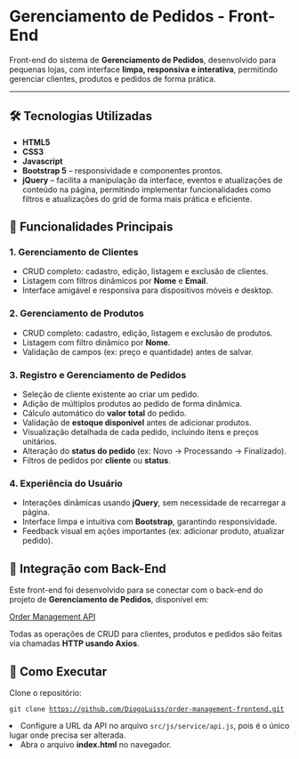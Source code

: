 # Gerenciamento de Pedidos - Front-End

Front-end do sistema de **Gerenciamento de Pedidos**, desenvolvido para pequenas lojas, com interface **limpa, responsiva e interativa**, permitindo gerenciar clientes, produtos e pedidos de forma prática.

---

## 🛠 Tecnologias Utilizadas

- **HTML5** 
- **CSS3**
- **Javascript**
- **Bootstrap 5** – responsividade e componentes prontos.  
- **jQuery** – facilita a manipulação da interface, eventos e atualizações de conteúdo na página, permitindo implementar funcionalidades como filtros e atualizações do grid de forma mais prática e eficiente.


## 🎯 Funcionalidades Principais

### 1. Gerenciamento de Clientes
- CRUD completo: cadastro, edição, listagem e exclusão de clientes.  
- Listagem com filtros dinâmicos por **Nome** e **Email**.  
- Interface amigável e responsiva para dispositivos móveis e desktop.

### 2. Gerenciamento de Produtos
- CRUD completo: cadastro, edição, listagem e exclusão de produtos.  
- Listagem com filtro dinâmico por **Nome**.  
- Validação de campos (ex: preço e quantidade) antes de salvar.  

### 3. Registro e Gerenciamento de Pedidos
- Seleção de cliente existente ao criar um pedido.  
- Adição de múltiplos produtos ao pedido de forma dinâmica.  
- Cálculo automático do **valor total** do pedido.  
- Validação de **estoque disponível** antes de adicionar produtos.  
- Visualização detalhada de cada pedido, incluindo itens e preços unitários.  
- Alteração do **status do pedido** (ex: Novo → Processando → Finalizado).  
- Filtros de pedidos por **cliente** ou **status**.  

### 4. Experiência do Usuário
- Interações dinâmicas usando **jQuery**, sem necessidade de recarregar a página.  
- Interface limpa e intuitiva com **Bootstrap**, garantindo responsividade.  
- Feedback visual em ações importantes (ex: adicionar produto, atualizar pedido).  

## 🔗 Integração com Back-End

Este front-end foi desenvolvido para se conectar com o back-end do projeto de **Gerenciamento de Pedidos**, disponível em:

[Order Management API](https://github.com/DiogoLuiss/order-management-api)

Todas as operações de CRUD para clientes, produtos e pedidos são feitas via chamadas **HTTP usando Axios**.

## 🚀 Como Executar

Clone o repositório:
    <pre><code>git clone https://github.com/DiogoLuiss/order-management-frontend.git</code></pre>
    
  <li>Configure a URL da API no arquivo <code>src/js/service/api.js</code>, pois é o único lugar onde precisa ser alterada.</li>
  <li>Abra o arquivo <strong>index.html</strong> no navegador.</li>


